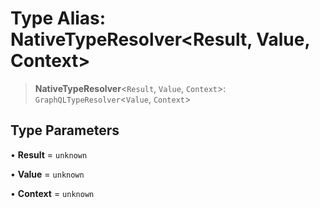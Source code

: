 # Type Alias: NativeTypeResolver\<Result, Value, Context\>

> **NativeTypeResolver**\<`Result`, `Value`, `Context`\>: `GraphQLTypeResolver`\<`Value`, `Context`\>

## Type Parameters

• **Result** = `unknown`

• **Value** = `unknown`

• **Context** = `unknown`
